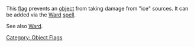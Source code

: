 This [flag](:Category:_Object_Flags.md "wikilink") prevents an
[object](:Category:_Objects.md "wikilink") from taking damage from "ice"
sources. It can be added via the [Ward](Ward.md "wikilink")
[spell](:Category:_Spells.md "wikilink").

See also [Ward](Ward.md "wikilink").

[Category: Object Flags](Category:_Object_Flags "wikilink")
